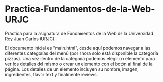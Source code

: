 # Practica-Fundamentos-de-la-Web-URJC
Práctica para la asignatura de Fundamentos de la Web de la Universidad Rey Juan Carlos (URJC)

El documento inicial es "main.html", desde aquí podemos navegar a las diferentes categorías del menú (por ahora solo está disponible la categoría pizzas).
Una vez dentro de la categoría podemos elegir un elemento para ver los detalles del mismo o crear un elemento con el botón al final de la página.
Los detalles de un elemento incluyen su nombre, imagen, ingredientes, flavor text y finalmente reviews.
